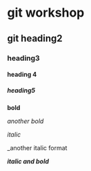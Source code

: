 # git workshop
## git heading2
### heading3
#### heading 4
##### heading5

**bold**



_another bold_


*italic*



_another italic format

_**italic and bold**_
